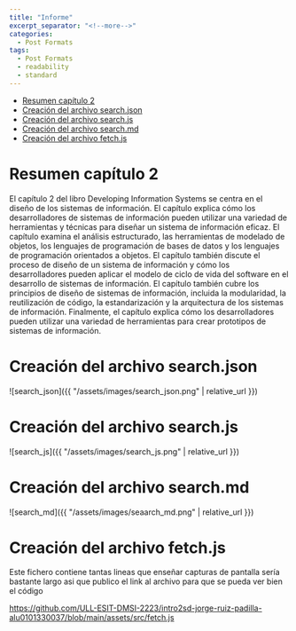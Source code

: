 ```yaml
---
title: "Informe"
excerpt_separator: "<!--more-->"
categories:
  - Post Formats
tags:
  - Post Formats
  - readability
  - standard
---
```


- [Resumen capítulo 2](#resumen-capítulo-2)
- [Creación del archivo search.json](#creación-del-archivo-searchjson)
- [Creación del archivo search.js](#creación-del-archivo-searchjs)
- [Creación del archivo search.md](#creación-del-archivo-searchmd)
- [Creación del archivo fetch.js](#creación-del-archivo-fetchjs)

# Resumen capítulo 2

El capítulo 2 del libro Developing Information Systems se centra en el diseño de los sistemas de información. El capítulo explica cómo los desarrolladores de sistemas de información pueden utilizar una variedad de herramientas y técnicas para diseñar un sistema de información eficaz. El capítulo examina el análisis estructurado, las herramientas de modelado de objetos, los lenguajes de programación de bases de datos y los lenguajes de programación orientados a objetos. El capítulo también discute el proceso de diseño de un sistema de información y cómo los desarrolladores pueden aplicar el modelo de ciclo de vida del software en el desarrollo de sistemas de información. El capítulo también cubre los principios de diseño de sistemas de información, incluida la modularidad, la reutilización de código, la estandarización y la arquitectura de los sistemas de información. Finalmente, el capítulo explica cómo los desarrolladores pueden utilizar una variedad de herramientas para crear prototipos de sistemas de información.

# Creación del archivo search.json
![search_json]({{ "/assets/images/search_json.png" | relative_url }})
# Creación del archivo search.js
![search_js]({{ "/assets/images/search_js.png" | relative_url }})
# Creación del archivo search.md
![search_md]({{ "/assets/images/seaarch_md.png" | relative_url }})
# Creación del archivo fetch.js
Este fichero contiene tantas lineas que enseñar capturas de pantalla sería bastante largo asi que publico el link al archivo para que se pueda ver bien el código

<https://github.com/ULL-ESIT-DMSI-2223/intro2sd-jorge-ruiz-padilla-alu0101330037/blob/main/assets/src/fetch.js>